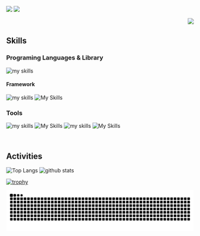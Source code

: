 ![](http://github-profile-summary-cards.vercel.app/api/cards/most-commit-language?username=TatsuyaM2667&theme=prussian)
![](http://github-profile-summary-cards.vercel.app/api/cards/repos-per-language?username=TatsuyaM2667&theme=prussian)


<div align="right">
  <img src="https://komarev.com/ghpvc/?username=TatsuyaM2667" />
</div>


##  Skills
### Programing Languages & Library
<img alt="my skills" src="https://skillicons.dev/icons?theme=dark&perline=15&i=c,cpp,html,css,tailwind,js,ts,react" />

#### Framework
<img alt="my skills" src="https://skillicons.dev/icons?theme=dark&perline=15&i=vite,electron,next" />   ![My Skills](https://go-skill-icons.vercel.app/api/icons?i=reactnative,expo&titles=true&theme=dark)
<br>

### Tools
<img alt="my skills" src="https://skillicons.dev/icons?theme=dark&perline=15&i=windows,arduino,vscode,git,github,gcp" />   ![My Skills](https://go-skill-icons.vercel.app/api/icons?i=googleappsscript,androidstudio&titles=true&theme=dark)
<img alt="my skills" src="https://skillicons.dev/icons?theme=dark&perline=7&i=aws" />   ![My Skills](https://go-skill-icons.vercel.app/api/icons?i=firebase&titles=true&theme=dark)



<br>


##  Activities
<div align="left"> 
  <img alt="Top Langs" height="170px" src="https://github-readme-stats.vercel.app/api?username=TatsuyaM2667&theme=vue-dark&layout=compact" />
  <img alt="github stats" height="170px" src="https://github-readme-stats.vercel.app/api/top-langs/?username=TatsuyaM2667&theme=vue-dark&layout=compact" />
</div>

[![trophy](https://github-profile-trophy.vercel.app/?username=TatsuyaM2667&theme=onedark)](https://github.com/ryo-ma/github-profile-trophy)

![](https://raw.githubusercontent.com/TatsuyaM2667/TatsuyaM2667/output/github-contribution-grid-snake.svg)


